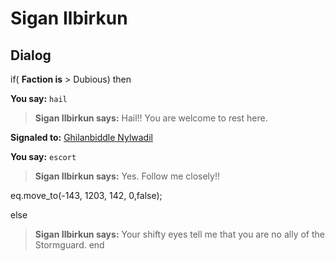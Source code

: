 # Sigan Ilbirkun


## Dialog

if( **Faction is** > Dubious) then


**You say:** `hail`




>**Sigan Ilbirkun says:** Hail!! You are welcome to rest here.



**Signaled to:**  [Ghilanbiddle Nylwadil](/npc/70007)


**You say:** `escort`




>**Sigan Ilbirkun says:** Yes. Follow me closely!!



eq.move_to(-143, 1203, 142, 0,false);


else


>**Sigan Ilbirkun says:** Your shifty eyes tell me that you are no ally of the Stormguard.
end


